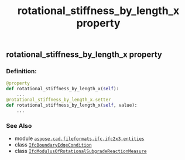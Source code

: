 ﻿---
title: rotational_stiffness_by_length_x property
second_title: Aspose.CAD for Python via .NET API References
description: 
type: docs
weight: 100
url: /python-net/aspose.cad.fileformats.ifc.ifc2x3.entities/ifcboundaryedgecondition/rotational_stiffness_by_length_x/
is_root: false
---

## rotational_stiffness_by_length_x property

### Definition:
```python
@property
def rotational_stiffness_by_length_x(self):
    ...
@rotational_stiffness_by_length_x.setter
def rotational_stiffness_by_length_x(self, value):
    ...
```

### See Also
* module [`aspose.cad.fileformats.ifc.ifc2x3.entities`](../../)
* class [`IfcBoundaryEdgeCondition`](/cad/python-net/aspose.cad.fileformats.ifc.ifc2x3.entities/ifcboundaryedgecondition)
* class [`IfcModulusOfRotationalSubgradeReactionMeasure`](/cad/python-net/aspose.cad.fileformats.ifc.ifc2x3.types/ifcmodulusofrotationalsubgradereactionmeasure)
